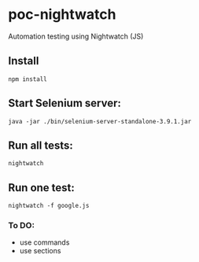 # poc-nightwatch

Automation testing using Nightwatch (JS)

## Install

```
npm install
```

## Start Selenium server:

```
java -jar ./bin/selenium-server-standalone-3.9.1.jar
```

## Run all tests:

```
nightwatch
```

## Run one test:

```
nightwatch -f google.js
```


### To DO:
- use commands 
- use sections